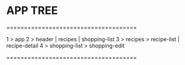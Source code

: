 # APP TREE 

=====================================

1 > app
2 > header | recipes | shopping-list
3 > recipes > recipe-list | recipe-detail
4 > shopping-list >  shopping-edit

=====================================
